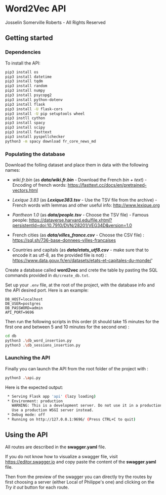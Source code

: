 # Word2Vec API

Josselin Somerville Roberts - All Rights Reserved

## Getting started

### Dependencies
To install the API:
```bash
pip3 install os
pip3 install datetime
pip3 install tqdm
pip3 install random
pip3 install numpy
pip3 install psycopg2
pip3 install python-dotenv
pip3 install flask
pip3 install -U flask-cors
pip3 install -U pip setuptools wheel
pip3 instll cython
pip3 install spacy
pip3 install scipy
pip3 install fasttext
pip3 install pyspellchecker
python3 -m spacy download fr_core_news_md
```

### Populating the database
Download the folling dataset and place them in data with the following names:

- *wiki.fr.bin* (as ***data/wiki.fr.bin*** - Download the French *bin + text*) - Encoding of french words: <https://fasttext.cc/docs/en/pretrained-vectors.html>

- *Lexique 3.83* (as ***Lexique383.tsv*** - Use the TSV file from the archive) - French words with lemmas and other useful info: <http://www.lexique.org>

- *Pantheon 1.0* (as ***data/people.tsv*** - Choose the TSV file) - Famous people: <https://dataverse.harvard.edu/file.xhtml?persistentId=doi:10.7910/DVN/28201/VEG34D&version=1.0>

- French cities (as ***data/villes_france.csv*** - Choose the CSV file) : <https://sql.sh/736-base-donnees-villes-francaises>
   
- Countries and capitals (as ***data/etats_utf8.csv*** - make sure that to encode it as utf-8, as the provided file is not) : <https://www.data.gouv.fr/en/datasets/etats-et-capitales-du-monde/>'


Create a database called **word2vec** and crete the table by pasting the SQL commands provided in ```db/create_db.txt```.

Set up your ```.env``` file, at the root of the project, with the database info and the API desired port. Here is an example:
```text
DB_HOST=localhost
DB_USER=postgres
DB_PASSWORD=admin
API_PORT=9696
```

Then run the following scripts in this order (it should take 15 minutes for the first one and between 5 and 10 minutes for the second one) :

```bash
cd db
python3 .\db_word_insertion.py
python3 .\db_sessions_insertion.py
```

### Launching the API

Finally you can launch the API from the root folder of the project with :
```bash
python3 .\api.py
```
Here is the expected output:
```bash
 * Serving Flask app 'api' (lazy loading)
 * Environment: production
   WARNING: This is a development server. Do not use it in a production deployment.
   Use a production WSGI server instead.
 * Debug mode: off
 * Running on http://127.0.0.1:9696/ (Press CTRL+C to quit)
```

## Using the API

All routes are described in the **swagger.yaml** file.

If you do not know how to visualize a swagger file, visit https://editor.swagger.io and copy paste the content of the **swagger.yaml** file.

Then from the preview of the swagger you can directly try the routes by first choosing a server (either Local of Philippe's one) and clicking on the *Try it out* button for each route.
